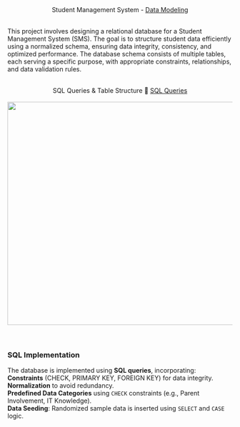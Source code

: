 <div align="center">
Student Management System - <a href='https://github.com/1adityakadam/normalised_dataset_for_sms/blob/main/model%20schematic.png'>Data Modeling</a>
</div>
<br>

This project involves designing a relational database for a Student Management System (SMS). The goal is to structure student data efficiently using a normalized schema, ensuring data integrity, consistency, and optimized performance.
The database schema consists of multiple tables, each serving a specific purpose, with appropriate constraints, relationships, and data validation rules.

<br>
<div align="center">
SQL Queries & Table Structure
🔗 <a href='https://github.com/1adityakadam/normalised_dataset_for_sms/blob/main/query%20for%20normalized%20tables.sql'>SQL Queries</a>

</div>

<br>
<div align='center'>

<img src='https://github.com/user-attachments/assets/297ef946-fee8-46b3-9079-3f01278bfa46' style='width:700px;height:500px'>
</div>

<br>
<br>



### **SQL Implementation**
The database is implemented using **SQL queries**, incorporating:  
**Constraints** (CHECK, PRIMARY KEY, FOREIGN KEY) for data integrity.  
**Normalization** to avoid redundancy.  
**Predefined Data Categories** using `CHECK` constraints (e.g., Parent Involvement, IT Knowledge).  
**Data Seeding**: Randomized sample data is inserted using `SELECT` and `CASE` logic.  






